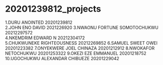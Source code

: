 # 20201239812_projects

1.DURU ANOINTED 20201239812  
2.JOHN ENO DAVID  2021226920
3.NWAONU FORTUNE SOMOTOCHUKWU 20212297572  
4.NKEMDRIM EDWARD N 20212304172  
5.CHUKWUNEKE RIGHTEOUSNESS 20212269852
6.SAMUEL SWEET OWEI 20201223382
7.ONYEKWERE JOEL CHINAZA 20201212912 
8.NWOKAFOR NETOCHUKWU 20201253322
9.OKEZI EZE EMMANUEL  20201218752
10.UGOCHUKWU ALEXANDAR CHIBUEZE  20201229042
